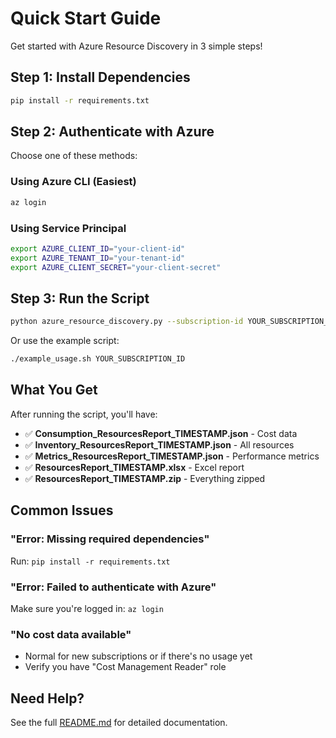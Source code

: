 # Quick Start Guide

Get started with Azure Resource Discovery in 3 simple steps!

## Step 1: Install Dependencies

```bash
pip install -r requirements.txt
```

## Step 2: Authenticate with Azure

Choose one of these methods:

### Using Azure CLI (Easiest)
```bash
az login
```

### Using Service Principal
```bash
export AZURE_CLIENT_ID="your-client-id"
export AZURE_TENANT_ID="your-tenant-id"
export AZURE_CLIENT_SECRET="your-client-secret"
```

## Step 3: Run the Script

```bash
python azure_resource_discovery.py --subscription-id YOUR_SUBSCRIPTION_ID
```

Or use the example script:

```bash
./example_usage.sh YOUR_SUBSCRIPTION_ID
```

## What You Get

After running the script, you'll have:

- ✅ **Consumption_ResourcesReport_TIMESTAMP.json** - Cost data
- ✅ **Inventory_ResourcesReport_TIMESTAMP.json** - All resources
- ✅ **Metrics_ResourcesReport_TIMESTAMP.json** - Performance metrics  
- ✅ **ResourcesReport_TIMESTAMP.xlsx** - Excel report
- ✅ **ResourcesReport_TIMESTAMP.zip** - Everything zipped

## Common Issues

### "Error: Missing required dependencies"
Run: `pip install -r requirements.txt`

### "Error: Failed to authenticate with Azure"
Make sure you're logged in: `az login`

### "No cost data available"
- Normal for new subscriptions or if there's no usage yet
- Verify you have "Cost Management Reader" role

## Need Help?

See the full [README.md](README.md) for detailed documentation.

